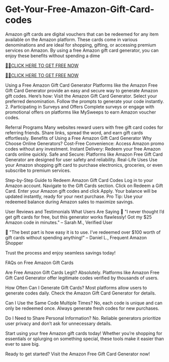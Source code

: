 # Get-Your-Free-Amazon-Gift-Card-codes

Amazon gift cards are digital vouchers that can be redeemed for any item available on the Amazon platform. These cards come in various denominations and are ideal for shopping, gifting, or accessing premium services on Amazon. By using a free Amazon gift card generator, you can enjoy these benefits without spending a dime

[🎁🎁CLICK HERE TO GET FREE NOW](https://mkrj.xyz/nom/)

[🎁🎁CLICK HERE TO GET FREE NOW](https://mkrj.xyz/nom/)

Using a Free Amazon Gift Card Generator Platforms like the Amazon Free Gift Card Generator provide an easy and secure way to generate Amazon gift codes. Here’s how: Visit the Amazon Gift Card Generator. Select your preferred denomination. Follow the prompts to generate your code instantly. 2. Participating in Surveys and Offers Complete surveys or engage with promotional offers on platforms like MySweeps to earn Amazon voucher codes.

Referral Programs Many websites reward users with free gift card codes for referring friends. Share links, spread the word, and earn gift cards effortlessly. Benefits of Using a Free Amazon Gift Card Generator Why Choose Online Generators? Cost-Free Convenience: Access Amazon promo codes without any investment. Instant Delivery: Redeem your free Amazon cards online quickly. Safe and Secure: Platforms like Amazon Free Gift Card Generator are designed for user safety and reliability. Real-Life Uses Use your Amazon shopping gift card to purchase electronics, groceries, or even subscribe to premium services.

Step-by-Step Guide to Redeem Amazon Gift Card Codes Log in to your Amazon account. Navigate to the Gift Cards section. Click on Redeem a Gift Card. Enter your Amazon gift codes and click Apply. Your balance will be updated instantly, ready for your next purchase. Pro Tip: Use your redeemed balance during Amazon sales to maximize savings.

User Reviews and Testimonials What Users Are Saying 🌟 "I never thought I’d get gift cards for free, but this generator works flawlessly! Got my $25 Amazon code in minutes." – Sarah M., Verified User

🌟 "The best part is how easy it is to use. I’ve redeemed over $100 worth of gift cards without spending anything!" – Daniel L., Frequent Amazon Shopper

Trust the process and enjoy seamless savings today!

FAQs on Free Amazon Gift Cards

Are Free Amazon Gift Cards Legit? Absolutely. Platforms like Amazon Free Gift Card Generator offer legitimate codes verified by thousands of users.

How Often Can I Generate Gift Cards? Most platforms allow users to generate codes daily. Check the Amazon Gift Card Generator for details.

Can I Use the Same Code Multiple Times? No, each code is unique and can only be redeemed once. Always generate fresh codes for new purchases.

Do I Need to Share Personal Information? No. Reliable generators prioritize user privacy and don’t ask for unnecessary details.

Start using your free Amazon gift cards today! Whether you’re shopping for essentials or splurging on something special, these tools make it easier than ever to save big.

Ready to get started? Visit the Amazon Free Gift Card Generator now!
